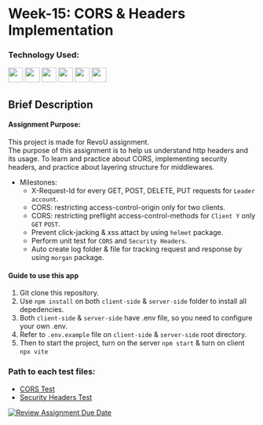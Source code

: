 # Week-15: CORS & Headers Implementation

### Technology Used:

<p align="left">    
<img src="https://cdn.jsdelivr.net/gh/devicons/devicon/icons/javascript/javascript-original.svg" width="30"
                height="30" />
<img src="https://cdn.jsdelivr.net/gh/devicons/devicon/icons/express/express-original.svg" width="30"
                height="30" />
<img src="https://cdn.jsdelivr.net/gh/devicons/devicon/icons/mongodb/mongodb-original-wordmark.svg"
           width="30"
                height="30" />
<img src="https://cdn.jsdelivr.net/gh/devicons/devicon/icons/nodejs/nodejs-original.svg" width="30"
                height="30"/>
<img src="https://cdn.jsdelivr.net/gh/devicons/devicon/icons/typescript/typescript-plain.svg" width="30" height="30" />
<img src="https://cdn.jsdelivr.net/gh/devicons/devicon/icons/react/react-original-wordmark.svg" width="30" height="30" /> 
</p>

## Brief Description

#### Assignment Purpose:

This project is made for RevoU assignment.<br>
The purpose of this assignment is to help us understand http headers and its usage. To learn and practice about CORS, implementing security headers, and practice about layering structure for middlewares.

- Milestones:
  - X-Request-Id for every GET, POST, DELETE, PUT requests for `Leader  account`.
  - CORS: restricting access-control-origin only for two clients.
  - CORS: restricting preflight access-control-methods for `Client Y` only `GET` `POST`.
  - Prevent click-jacking & xss attact by using `helmet` package.
  - Perform unit test for `CORS` and `Security Headers`.
  - Auto create log folder & file for tracking request and response by using `morgan` package.

#### Guide to use this app

1. Git clone this repository.
2. Use `npm install` on both `client-side` & `server-side` folder to install all depedencies.
3. Both `client-side` & `server-side` have .env file, so you need to configure your own .env.
4. Refer to `.env.example` file on `client-side` & `server-side` root directory.
5. Then to start the project, turn on the server `npm start` & turn on client `npx vite`

### Path to each test files:

- [CORS Test](./server-side/tests/cors.test.js)
- [Security Headers Test](./server-side/tests/security-headers.test.js)

[![Review Assignment Due Date](https://classroom.github.com/assets/deadline-readme-button-24ddc0f5d75046c5622901739e7c5dd533143b0c8e959d652212380cedb1ea36.svg)](https://classroom.github.com/a/A8ztcAuX)
